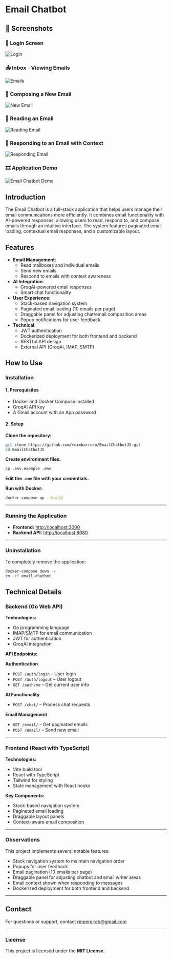 # Email Chatbot

## 📸 Screenshots

### 🔐 Login Screen  
![Login](images/login.png)

### 📥 Inbox - Viewing Emails  
![Emails](images/emails.png)

### 📝 Composing a New Email  
![New Email](images/newEmail.png)

### 📖 Reading an Email  
![Reading Email](images/readingEmail.png)

### 💬 Responding to an Email with Context  
![Responding Email](images/respondingEmail.png)

### 🎞️ Application Demo  
![Email Chatbot Demo](images/emailchatbot-demo.gif)

## Introduction

The Email Chatbot is a full-stack application that helps users manage their email communications more efficiently. It combines email functionality with AI-powered responses, allowing users to read, respond to, and compose emails through an intuitive interface. The system features paginated email loading, contextual email responses, and a customizable layout.

## Features

- **Email Management**:
  - Read mailboxes and individual emails
  - Send new emails
  - Respond to emails with context awareness
- **AI Integration**:
  - GroqAI-powered email responses
  - Smart chat functionality
- **User Experience**:
  - Stack-based navigation system
  - Paginated email loading (10 emails per page)
  - Draggable panel for adjusting chat/email composition areas
  - Popup notifications for user feedback
- **Technical**:
  - JWT authentication
  - Dockerized deployment for both frontend and backend
  - RESTful API design
  - External API (GroqAi, IMAP, SMTP)

## How to Use

### Installation

#### 1. Prerequisites

- Docker and Docker Compose installed  
- GroqAI API key  
- A Gmail account with an App password  

#### 2. Setup

**Clone the repository:**
```bash
git clone https://github.com/ruimbarroso/EmailChatbotJS.git
cd EmailChatbotJS
```

**Create environment files:**

```bash
cp .env.example .env
```

**Edit the `.env` file with your credentials.**

**Run with Docker:**

```bash
docker-compose up --build
```

---

### Running the Application

* **Frontend:** [http://localhost:3000](http://localhost:3000)
* **Backend API:** [http://localhost:8080](http://localhost:8080)

---

### Uninstallation

To completely remove the application:

```bash
docker-compose down -v
rm -rf email-chatbot
```

## Technical Details

### Backend (Go Web API)

**Technologies:**

- Go programming language  
- IMAP/SMTP for email communication  
- JWT for authentication  
- GroqAI integration  

**API Endpoints:**

**Authentication**
- `POST /auth/login` – User login  
- `POST /auth/logout` – User logout  
- `GET /auth/me` – Get current user info  

**AI Functionality**
- `POST /chat/` – Process chat requests  

**Email Management**
- `GET /email/` – Get paginated emails  
- `POST /email/` – Send new email  

---

### Frontend (React with TypeScript)

**Technologies:**

- Vite build tool  
- React with TypeScript  
- Tailwind for styling  
- State management with React hooks  

**Key Components:**

- Stack-based navigation system  
- Paginated email loading  
- Draggable layout panels  
- Context-aware email composition  

---

### Observations

This project implements several notable features:

- Stack navigation system to maintain navigation order  
- Popups for user feedback  
- Email pagination (10 emails per page)  
- Draggable panel for adjusting chatbot and email writer areas  
- Email context shown when responding to messages  
- Dockerized deployment for both frontend and backend  

---

## Contact

For questions or support, contact [rmpereirab@gmail.com](mailto:rmpereirab@gmail.com)

---

### License

This project is licensed under the **MIT License**.

